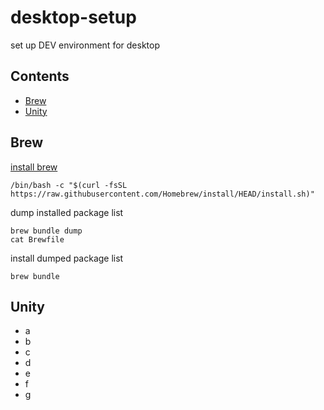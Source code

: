 # desktop-setup
set up DEV environment  for desktop

## Contents

- [Brew](#-Brew)
- [Unity](#-Unity)

## Brew

[install brew](https://brew.sh) 

```shell
/bin/bash -c "$(curl -fsSL https://raw.githubusercontent.com/Homebrew/install/HEAD/install.sh)"
```

dump installed package list
```shell
brew bundle dump
cat Brewfile
```

install dumped package list  
```shell
brew bundle
```







## Unity 
- a
- b
- c
- d
- e
- f
- g




